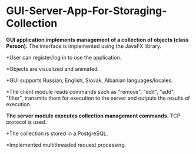 # GUI-Server-App-For-Storaging-Collection
**GUI application implements management of a collection of objects (class Person).** The interface is implemented using the JavaFX library.

*User can register/log in to use the application.

*Objects are visualized and animated.

*GUI supports Russian, English, Slovak, Albanian languages/locales.

*The client module reads commands such as "remove", "edit", "add", "filter", transmits them for execution to the server and outputs the results of execution.


**The server module executes collection management commands.** TCP protocol is used.

*The collection is stored in a PostgreSQL.

*Implemented multithreaded request processing.



